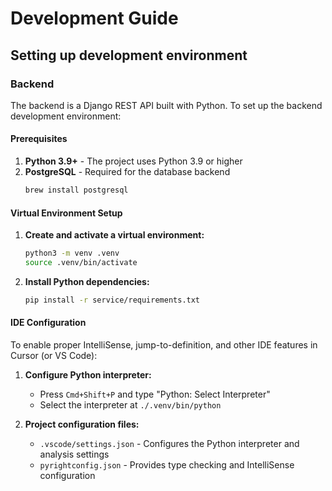 # Development Guide

## Setting up development environment

### Backend

The backend is a Django REST API built with Python. To set up the backend development environment:

#### Prerequisites

1. **Python 3.9+** - The project uses Python 3.9 or higher
2. **PostgreSQL** - Required for the database backend
   ```bash
   brew install postgresql
   ```

#### Virtual Environment Setup

1. **Create and activate a virtual environment:**
   ```bash
   python3 -m venv .venv
   source .venv/bin/activate
   ```

2. **Install Python dependencies:**
   ```bash
   pip install -r service/requirements.txt
   ```

#### IDE Configuration

To enable proper IntelliSense, jump-to-definition, and other IDE features in Cursor (or VS Code):

1. **Configure Python interpreter:**
   - Press `Cmd+Shift+P` and type "Python: Select Interpreter"
   - Select the interpreter at `./.venv/bin/python`

2. **Project configuration files:**
   - `.vscode/settings.json` - Configures the Python interpreter and analysis settings
   - `pyrightconfig.json` - Provides type checking and IntelliSense configuration
